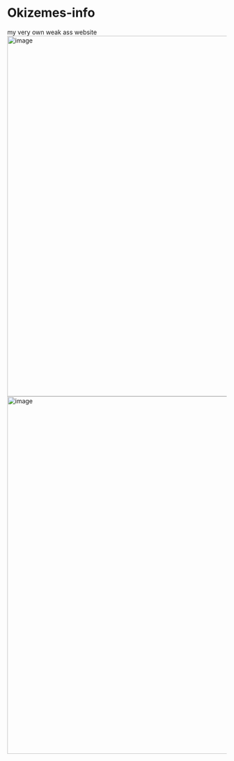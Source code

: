 # Okizemes-info
my very own weak ass website
<img width="1195" height="827" alt="image" src="https://github.com/user-attachments/assets/b62abbf0-21c0-4489-977d-cd83b3dd5007" />
<img width="1194" height="820" alt="image" src="https://github.com/user-attachments/assets/fc4da3c4-c565-4041-8a00-e6f7a87b5ab3" />
